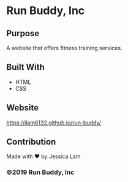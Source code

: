 # Run Buddy, Inc

## Purpose
A website that offers fitness training services.

## Built With
* HTML
* CSS

## Website
https://jlam6132.github.io/run-buddy/

## Contribution
Made with ❤️ by Jessica Lam

### ©️2019 Run Buddy, Inc 
